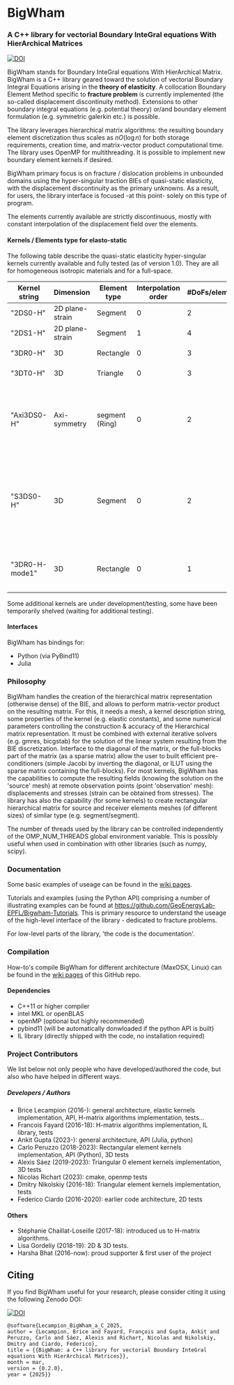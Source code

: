 
# BigWham 
### A C++ library for vectorial Boundary InteGral equations With HierArchical Matrices 

[![DOI](https://zenodo.org/badge/422891902.svg)](https://doi.org/10.5281/zenodo.14906635)

BigWham stands for Boundary InteGral equations With HierArchical Matrix. BigWham is a C++ library geared toward the solution of vectorial Boundary Integral Equations arising in the **theory of elasticity**. 
A collocation Boundary Element Method specific to **fracture problem** is currently implemented (the so-called displacement discontinuity method). Extensions to other boundary integral equations (e.g. potential theory) or/and boundary element formulation (e.g. symmetric galerkin etc.) is possible. 

The library leverages hierarchical matrix algorithms: the resulting boundary element discretization thus scales as $n O(\log n)$ for both storage requirements, creation time, and matrix-vector product computational time.
The library uses OpenMP for multithreading. It is possible to implement new boundary element kernels if desired.

BigWham primary focus is on fracture / dislocation problems in unbounded domains using the hyper-singular traction BIEs of quasi-static elasticity, with the displacement discontinuity as the primary unknowns. 
As a result, for users, the library interface is focused -at this point- solely on this type of program. 

The elements currently available are strictly discontinuous, mostly with constant interpolation of the displacement field over the elements.

#### Kernels / Elements type for elasto-static


The following table describe the quasi-static elasticity hyper-singular kernels currently available and fully tested (as of version 1.0). 
They are all for homogeneous isotropic materials and for a full-space. 

| Kernel string | Dimension | Element type |  Interpolation order |  #DoFs/element | Kernel type |
| --- | --- | --- | --- | --- | ---|
| "2DS0-H"      |  2D plane-strain  | Segment       | 0 | 2 | Traction hypersingular |  
| "2DS1-H"    |  2D plane-strain | Segment | 1 | 4| Traction hypersingular |  
| "3DR0-H"    |  3D |  Rectangle | 0 | 3 | Traction hypersingular |  
| "3DT0-H"    |  3D |  Triangle | 0 | 3 | Traction hypersingular |  
| "Axi3DS0-H"    |  Axi-symmetry |  segment (Ring) | 0 | 2 |Traction hypersingular, unidirectional shear & tensile displacement discontinuity for a flat crack (uncoupled) |  
| "S3DS0-H"   |  3D | Segment | 0 | 2 |  A simplified 3D Traction hypersingular kernel for constant height blade-like fracture (Wu & Olson, IJF (2015) approximation)
| "3DR0-H-mode1"    |  3D |  Rectangle | 0 | 1 | Traction hypersingular, opening component only (mode I) |  

Some additional kernels are under development/testing, some have been temporarily shelved (waiting for additional testing).

#### Interfaces
BigWham has bindings for:
- Python (via PyBind11)
- Julia

### Philosophy

BigWham handles the creation of the hierarchical matrix representation (otherwise dense) of the BIE, and allows to perform matrix-vector product on the resulting matrix. 
For this, it needs a mesh, a kernel description string, some properties of the kernel (e.g. elastic constants), and some numerical parameters controlling the construction & accuracy of the Hierarchical matrix representation.
It must be combined with external iterative solvers (e.g. gmres, bicgstab) for the solution of the linear system resulting from the BIE discretization. 
Interface to the diagonal of the matrix, or the full-blocks part of the matrix (as a sparse matrix) allow the user to built efficient pre-conditioners (simple Jacobi by inverting the diagonal, or ILUT using the sparse matrix containing the full-blocks). 
For most kernels, BigWham has the capabilities to compute the resulting fields (knowing the solution on the 'source' mesh)
at remote observation points (point 'observation' mesh): displacements and stresses (strain can be obtained from stresses).
The library has also the capability (for some kernels) to create rectangular hierarchical matrix for  source and receiver elements meshes (of different sizes) of similar type (e.g. segment/segment).

The number of threads used by the library can be controlled independently of the OMP_NUM_THREADS global environment variable. This is possibly useful when used in combination with other libraries (such as numpy, scipy).

### Documentation

Some basic examples of useage can be found in the [wiki pages](https://github.com/GeoEnergyLab-EPFL/BigWham/wiki). 

Tutorials and examples (using the Python API) comprising a number of illustrating examples can be found at https://github.com/GeoEnergyLab-EPFL/Bigwham-Tutorials.
This is primary resource to understand the useage of the high-level interface of the library - dedicated to fracture problems.

For low-level parts of the library, 'the code is the documentation'.

### Compilation
How-to's compile BigWham for different architecture (MaxOSX, Linux) can be found in the [wiki pages](https://github.com/GeoEnergyLab-EPFL/BigWham/wiki) of this GitHub repo. 

#### Dependencies
- C++11 or higher compiler 
- intel MKL or openBLAS
- openMP (optional but highly recommended) 
- pybind11 (will be automatically donwloaded if the python API is built)
- IL library (directly shipped with the code, no installation required)

### Project Contributors

We list below not only people who have developed/authored the code, but also who have helped in different ways.

##### Developers / Authors
- Brice Lecampion (2016-): general architecture, elastic kernels implementation, API, H-matrix algorithms implementation, tests...
- Francois Fayard (2016-18): H-matrix algorithms implementation, IL library, tests
- Ankit Gupta (2023-): general architecture, API (Julia, python)
- Carlo Peruzzo (2018-2023): Rectangular element kernels implementation, API (Python), 3D tests
- Alexis Sáez (2019-2023): Triangular 0 element kernels implementation, 3D tests  
- Nicolas Richart (2023): cmake, openmp tests
- Dmitry Nikolskiy (2016-18): Triangular element kernels implementation, tests
- Federico Ciardo (2016-2020): earlier code architecture, 2D tests

#### Others
- Stéphanie Chaillat-Loseille (2017-18): introduced us to H-matrix algorithms.
- Lisa Gordeliy (2018-19): 2D & 3D tests.
- Harsha Bhat (2016-now): proud supporter & first user of the project 


## Citing

If you find BigWham useful for your research, please consider citing it using the following Zenodo DOI:

[![DOI](https://zenodo.org/badge/422891902.svg)](https://doi.org/10.5281/zenodo.14906635)


```
@software{Lecampion_BigWham_a_C_2025,
author = {Lecampion, Brice and Fayard, François and Gupta, Ankit and Peruzzo, Carlo and Sáez, Alexis and Richart, Nicolas and Nikolskiy, Dmitry and Ciardo, Federico},
title = {{BigWham: a C++ library for vectorial Boundary InteGral equations With HierArchical Matrices}},
month = mar,
version = {0.2.0},
year = {2025}}
```


